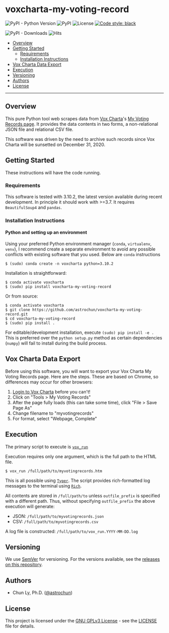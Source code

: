 # voxcharta-my-voting-record

![PyPI - Python Version](https://img.shields.io/pypi/pyversions/voxcharta-my-voting-record)
![PyPI](https://img.shields.io/pypi/v/voxcharta-my-voting-record?color=blue)
![License](https://img.shields.io/github/license/astrochun/voxcharta-my-voting-record?color=blue)
[![Code style: black](https://img.shields.io/badge/code%20style-black-000000.svg)](https://github.com/psf/black)

![PyPI - Downloads](https://img.shields.io/pypi/dm/voxcharta-my-voting-record?color=light%20green&label=pypi-download&style=flat-square)
![Hits](https://hitcounter.pythonanywhere.com/count/tag.svg?url=https%3A%2F%2Fgithub.com%2Fastrochun%2Fvoxcharta-my-voting-record)

- [Overview](#overview)
- [Getting Started](#getting-started)
    - [Requirements](#requirements)
    - [Installation Instructions](#installation-instructions)
- [Vox Charta Data Export](#vox-charta-data-export)
- [Execution](#execution)
- [Versioning](#versioning)
- [Authors](#authors)
- [License](#license)

--------------

## Overview

This pure Python tool web scrapes data from [Vox Charta](https://voxcharta.org)'s
[My Voting Records page](https://voxcharta.org/tools/my-voting-record/).
It provides the data contents in two forms, a non-relational JSON file
and relational CSV file.

This software was driven by the need to archive such records since Vox Charta
will be sunsetted on December 31, 2020.


## Getting Started

These instructions will have the code running.


### Requirements

This software is tested with 3.10.2, the latest version available during recent development.
In principle it should work with >=3.7.  It requires `BeautifulSoup4` and `pandas`.


### Installation Instructions

#### Python and setting up an environment

Using your preferred Python environment manager (`conda`, `virtualenv`, `venv`),
I recommend create a separate environment to avoid any possible conflicts with
existing software that you used. Below are `conda` instructions

```:
$ (sudo) conda create -n voxcharta python=3.10.2
```

Installation is straightforward:

```
$ conda activate voxcharta
$ (sudo) pip install voxcharta-my-voting-record
```

Or from source:

```
$ conda activate voxcharta
$ git clone https://github.com/astrochun/voxcharta-my-voting-record.git
$ cd voxcharta-my-voting-record
$ (sudo) pip install .
```

For editable/development installation, execute `(sudo) pip install -e .`
This is preferred over the `python setup.py` method as certain dependencies (`numpy`) will fail to install during the build process.

## Vox Charta Data Export

Before using this software, you will want to export your Vox Charta My Voting Records
page. Here are the steps. These are based on Chrome, so differences may occur for other browsers:

1. [Login to Vox Charta](https://voxcharta.org/wp-login.php) before you can't!
2. Click on "Tools > My Voting Records"
3. After the page fully loads (this can take some time), click "File > Save Page As"
4. Change filename to "myvotingrecords"
5. For format, select "Webpage, Complete"

## Execution

The primary script to execute is [`vox_run`](bin/vox_run)

Execution requires only one argument, which is the full path
to the HTML file.

```
$ vox_run /full/path/to/myvotingrecords.htm
```

This is all possible using [`Typer`](https://typer.tiangolo.com/).
The script provides rich-formatted log messages to the terminal using [`Rich`](https://rich.readthedocs.io/).

All contents are stored in `/full/path/to` unless `outfile_prefix` is specified
with a different path. Thus, without specifying `outfile_prefix` the above execution
will generate:

 - JSON: `/full/path/to/myvotingrecords.json`
 - CSV: `/full/path/to/myvotingrecords.csv`

A log file is constructed: `/full/path/to/vox_run.YYYY-MM-DD.log`

## Versioning

We use [SemVer](http://semver.org/) for versioning. For the versions available,
see the [releases on this repository](https://github.com/astrochun/voxcharta-my-voting-record/releases).


## Authors

* Chun Ly, Ph.D. ([@astrochun](http://www.github.com/astrochun))


## License

This project is licensed under the [GNU GPLv3 License](https://www.gnu.org/licenses/gpl-3.0.en.html) - see the [LICENSE](LICENSE) file for details.
